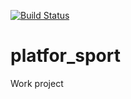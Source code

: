 [![Build Status](https://travis-ci.org/ArtyrGetman/platfor_sport.svg?branch=master)](https://travis-ci.org/ArtyrGetman/platfor_sport)
# platfor_sport
Work project
